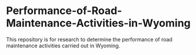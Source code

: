 # Performance-of-Road-Maintenance-Activities-in-Wyoming
This repository is for research to determine the performance of road maintenance activities carried out in Wyoming. 
